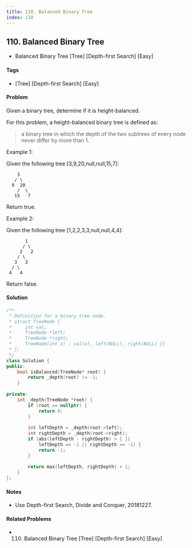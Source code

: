 ```yaml
---
title: 110. Balanced Binary Tree
index: 110
---
```


## 110. Balanced Binary Tree
- Balanced Binary Tree [Tree] [Depth-first Search] [Easy]

#### Tags
- [Tree] [Depth-first Search] [Easy]

#### Problem
Given a binary tree, determine if it is height-balanced.

For this problem, a height-balanced binary tree is defined as:

> a binary tree in which the depth of the two subtrees of every node never differ by more than 1.

Example 1:

Given the following tree [3,9,20,null,null,15,7]:

        3
       / \
      9  20
        /  \
       15   7

Return true.

Example 2:

Given the following tree [1,2,2,3,3,null,null,4,4]:

           1
          / \
         2   2
        / \
       3   3
      / \
     4   4

Return false.

#### Solution
``` C++
/**
 * Definition for a binary tree node.
 * struct TreeNode {
 *     int val;
 *     TreeNode *left;
 *     TreeNode *right;
 *     TreeNode(int x) : val(x), left(NULL), right(NULL) {}
 * };
 */
class Solution {
public:
    bool isBalanced(TreeNode* root) {
        return _depth(root) != -1;
    }
    
private:
    int _depth(TreeNode *root) {
        if (root == nullptr) {
            return 0;
        }
        
        int leftDepth = _depth(root->left);
        int rightDepth = _depth(root->right);
        if (abs(leftDepth - rightDepth) > 1 ||
            leftDepth == -1 || rightDepth == -1) {
            return -1;
        }
        
        return max(leftDepth, rightDepth) + 1;
    }
};
```

#### Notes
- Use Depth-first Search, Divide and Conquer, 20181227.

#### Related Problems
- 110. Balanced Binary Tree [Tree] [Depth-first Search] [Easy]
